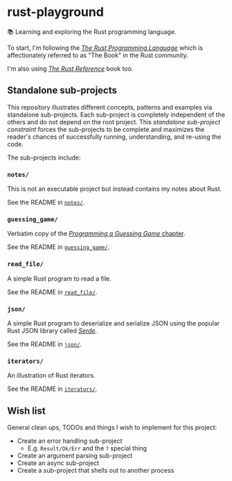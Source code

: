 # rust-playground

📚 Learning and exploring the Rust programming language.

To start, I'm following the [*The Rust Programming Language*](https://doc.rust-lang.org/stable/book) which is
affectionately referred to as "The Book" in the Rust community.

I'm also using [*The Rust Reference*](https://doc.rust-lang.org/reference/introduction.html) book too. 

## Standalone sub-projects

This repository illustrates different concepts, patterns and examples via standalone sub-projects. Each sub-project is
completely independent of the others and do not depend on the root project. This _standalone sub-project constraint_
forces the sub-projects to be complete and maximizes the reader's chances of successfully running, understanding, and
re-using the code.

The sub-projects include:

### `notes/`

This is not an executable project but instead contains my notes about Rust.

See the README in [`notes/`](notes/).

### `guessing_game/`

Verbatim copy of the [*Programming a Guessing Game* chapter](https://doc.rust-lang.org/stable/book/ch02-00-guessing-game-tutorial.html).

See the README in [`guessing_game/`](guessing_game/).

### `read_file/`

A simple Rust program to read a file.  

See the README in [`read_file/`](read_file/).

### `json/`

A simple Rust program to deserialize and serialize JSON using the popular Rust JSON library called [*Serde*](https://github.com/serde-rs/json).

See the README in [`json/`](json/).

### `iterators/`

An illustration of Rust iterators.

See the README in [`iterators/`](iterators/).

## Wish list

General clean ups, TODOs and things I wish to implement for this project:

* Create an error handling sub-project
  * E.g. `Result/Ok/Err` and the `?` special thing
* Create an argument parsing sub-project
* Create an async sub-project
* Create a sub-project that shells out to another process
